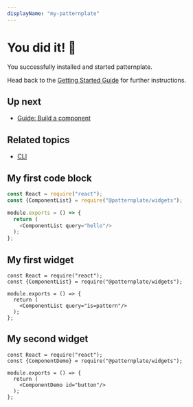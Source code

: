 ```yaml
---
displayName: "my-patternplate"
---
```


# You did it! :tada:

You successfully installed and started patternplate.

Head back to the [Getting Started Guide](https://patternplate.github.io/doc/docs/guides/getting-started#up-next) for further instructions.

## Up next

* [Guide: Build a component](https://patternplate.github.io/doc/docs/guides/add-component)


## Related topics

* [CLI](https://patternplate.github.io/doc/docs/reference/cli)

## My first code block
```js
const React = require("react");
const {ComponentList} = require("@patternplate/widgets");

module.exports = () => {
  return (
    <ComponentList query="hello"/>
  );
};
```

## My first widget
```widget
const React = require("react");
const {ComponentList} = require("@patternplate/widgets");

module.exports = () => {
  return (
    <ComponentList query="is=pattern"/>
  );
};
```

## My second widget
```widget
const React = require("react");
const {ComponentDemo} = require("@patternplate/widgets");

module.exports = () => {
  return (
    <ComponentDemo id="button"/>
  );
};
```
